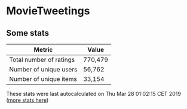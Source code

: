 # MovieTweetings
## Some stats

Metric | Value
--- | ---
Total number of ratings                 | 770,479
Number of unique users                  | 56,762
Number of unique items                  | 33,154
These stats were last autocalculated on Thu Mar 28 01:02:15 CET 2019  ([more stats here](./stats.md))


